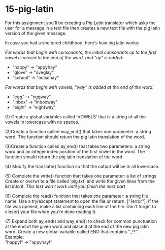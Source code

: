 # 15-pig-latin

For this assignment you'll be creating a Pig Latin translator which asks the user for a message in a text file then creates a new text file with the pig latin version of the given message.

In case you had a sheltered childhood, here's how pig latin works:


*For words that begin with consonants, the initial consonants up to the first vowel is moved to the end of the word, and "ay" is added.*
* "happy" &rarr; "appyhay"
* "glove" &rarr; "oveglay"
* "school" &rarr; "oolschay"

*For words that begin with vowels, "way" is added at the end of the word.*
* "egg" &rarr; "eggway"
* "inbox" &rarr; "inboxway"
* "eight" &rarr; "eightway"

(1) Create a global variables called 'VOWELS' that is a string of all the vowels in lowercase with no spaces.


(2)Create a function called way\_end() that takes one parameter: a string word. The function should return the pig latin translation of the word.


(3)Create a function called ay\_end() that takes two parameters: a string word and an integer index position of the first vowel in the word. The function should return the pig latin translation of the word.


(4) Modify the translate() function so that the output will be in all lowercase.


(5) Complete the write() function that takes one parameter: a list of strings. Create or overwrite a file called 'pig.txt' and write the given lines from the list into it. *This test won't work until you finish the next part*


(6) Complete the read() function that takes one parameter: a string file name. Use a try/except statement to open the file or return: ["1error"]. If the file was opened, make a list containing each line of the file. Don't forget to close() your file when you're done reading it.


(7) Expand both ay\_end() and way\_end() to check for common punctuation at the end of the given word and place it at the end of the new pig latin word. Create a new global variable called END that contains ".,!?".
</br>
Example:</br>
"happy!" &rarr; "appyhay!"


